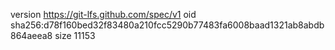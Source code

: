 version https://git-lfs.github.com/spec/v1
oid sha256:d78f160bed32f83480a210fcc5290b77483fa6008baad1321ab8abdb864aeea8
size 11153
